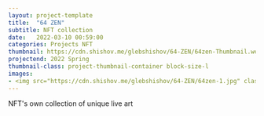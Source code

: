 ```yaml
---
layout: project-template
title:  "64 ZEN"
subtitle: NFT collection
date:   2022-03-10 00:59:00
categories: Projects NFT
thumbnail: https://cdn.shishov.me/glebshishov/64-ZEN/64zen-Thumbnail.webp
projectend: 2022 Spring
thumbnail-class: project-thumbnail-container block-size-l
images:
- <img src="https://cdn.shishov.me/glebshishov/64-ZEN/64zen-1.jpg" class="project-img-parameters img-size-full" alt="64-1">
---
```

NFT's own collection of unique live art